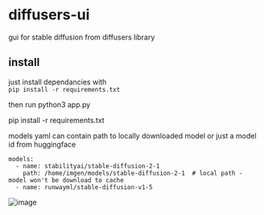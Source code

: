 # diffusers-ui
gui for stable diffusion from diffusers library

## install

just install dependancies with   
```pip install -r requirements.txt```

then run python3 app.py

pip install -r requirements.txt

models yaml can contain path to locally downloaded model or just a model id from huggingface

```
models:
  - name: stabilityai/stable-diffusion-2-1
    path: /home/imgen/models/stable-diffusion-2-1  # local path - model won't be download to cache
  - name: runwayml/stable-diffusion-v1-5
```

![image](https://github.com/noskill/diffusers-ui/assets/733626/59a52234-951a-4f30-8a67-2724ccfbf6f4)

